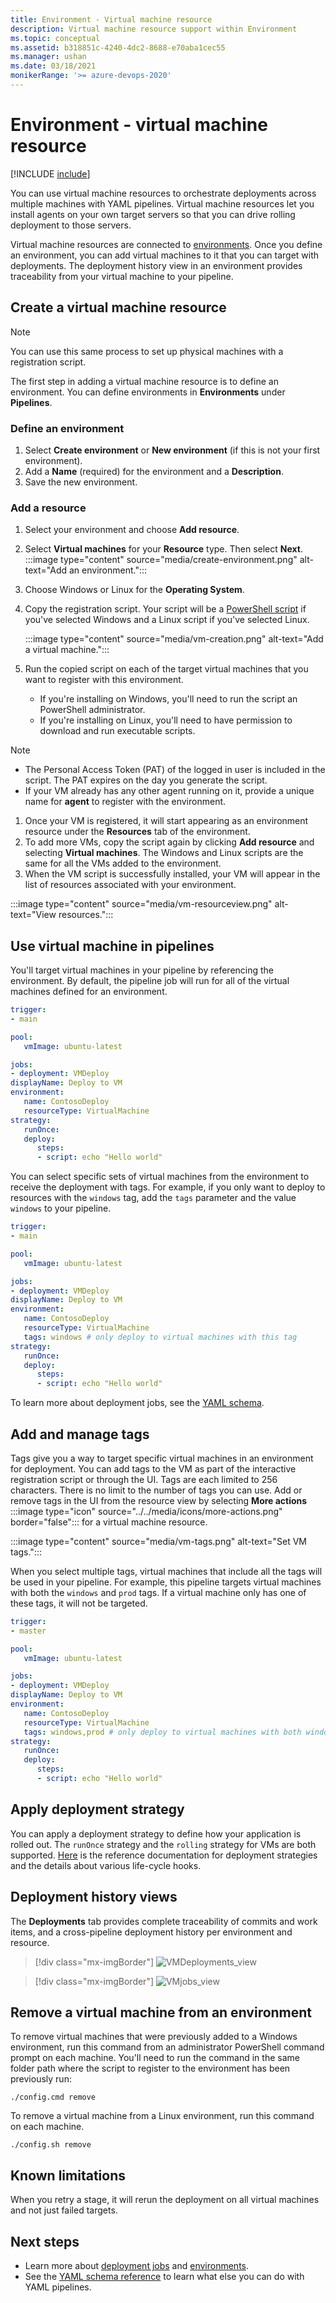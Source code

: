 ```yaml
---
title: Environment - Virtual machine resource
description: Virtual machine resource support within Environment
ms.topic: conceptual
ms.assetid: b318851c-4240-4dc2-8688-e70aba1cec55
ms.manager: ushan
ms.date: 03/18/2021
monikerRange: '>= azure-devops-2020'
---
```


# Environment - virtual machine resource
[!INCLUDE [include](../includes/version-server-2020-rtm.md)]

You can use virtual machine resources to orchestrate deployments across multiple machines with YAML pipelines. Virtual machine resources let you install agents on your own target servers so that you can drive rolling deployment to those servers. 

Virtual machine resources are connected to [environments](environments.md). Once you define an environment, you can add virtual machines to it that you can target with deployments. The deployment history view in an environment provides traceability from your virtual machine to your pipeline. 

## Create a virtual machine resource

> [!NOTE]
> You can use this same process to set up physical machines with a registration script. 

The first step in adding a virtual machine resource is to define an environment. You can define environments in **Environments** under **Pipelines**. 

### Define an environment
1. Select **Create environment** or **New environment** (if this is not your first environment).
1. Add a **Name** (required) for the environment and a **Description**.
1. Save the new environment.

### Add a resource
1. Select your environment and choose **Add resource**.
1. Select **Virtual machines** for your  **Resource** type. Then select **Next**.
    :::image type="content" source="media/create-environment.png" alt-text="Add an environment.":::

1. Choose Windows or Linux for the **Operating System**.  
1.  Copy the registration script. Your script will be a [PowerShell script](/azure/powershell/scripting/) if you've selected Windows and a Linux script if you've selected Linux.

    :::image type="content" source="media/vm-creation.png" alt-text="Add a virtual machine.":::    
1.  Run the copied script on each of the target virtual machines that you want to register with this environment.
    * If you're installing on Windows, you'll need to run the script an PowerShell administrator.
    * If you're installing on Linux, you'll need to have permission to download and run executable scripts. 
   > [!NOTE]
   > - The Personal Access Token (PAT) of the logged in user is included in the script.  The PAT expires on the day you generate the script.
   > - If your VM already has any other agent running on it, provide a unique name for **agent** to register with the environment.
1.    Once your VM is registered, it will start appearing as an environment resource under the **Resources** tab of the environment.
1.    To add more VMs, copy the script again by clicking **Add resource** and selecting **Virtual machines**. The Windows and Linux scripts are the same for all the VMs added to the environment. 
1.    When the VM script is successfully installed, your VM will appear in the list of resources associated with your environment. 

   :::image type="content" source="media/vm-resourceview.png" alt-text="View resources.":::

    
  
## Use virtual machine in pipelines

You'll target virtual machines in your pipeline by referencing the environment. By default, the pipeline job will run for all of the virtual machines defined for an environment. 

```yaml
trigger: 
- main

pool: 
   vmImage: ubuntu-latest

jobs:
- deployment: VMDeploy
displayName: Deploy to VM
environment: 
   name: ContosoDeploy
   resourceType: VirtualMachine
strategy:
   runOnce:
   deploy:   
      steps:
      - script: echo "Hello world"
```

You can select specific sets of virtual machines from the environment to receive the deployment with tags. For example, if you only want to deploy to resources with the `windows` tag, add the `tags` parameter and the value `windows` to your pipeline.

```yaml
trigger: 
- main

pool: 
   vmImage: ubuntu-latest

jobs:
- deployment: VMDeploy
displayName: Deploy to VM
environment: 
   name: ContosoDeploy
   resourceType: VirtualMachine
   tags: windows # only deploy to virtual machines with this tag
strategy:
   runOnce:
   deploy:   
      steps:
      - script: echo "Hello world"
```

To learn more about deployment jobs, see the [YAML schema](../yaml-schema.md?tabs=schema#deployment-job). 

## Add and manage tags

Tags give you a way to target specific virtual machines in an environment for deployment. You can add tags to the VM as part of the interactive registration script or through the UI.  Tags are each limited to 256 characters. There is no limit to the number of tags you can use. 
Add or remove tags in the UI from the resource view by selecting **More actions** :::image type="icon" source="../../media/icons/more-actions.png" border="false"::: for a virtual machine resource.


:::image type="content" source="media/vm-tags.png" alt-text="Set VM tags.":::

When you select multiple tags, virtual machines that include all the tags will be used in your pipeline.  For example, this pipeline targets virtual machines with both the `windows` and `prod` tags. If a virtual machine only has one of these tags, it will not be targeted.

```yaml
trigger: 
- master

pool: 
   vmImage: ubuntu-latest

jobs:
- deployment: VMDeploy
displayName: Deploy to VM
environment: 
   name: ContosoDeploy
   resourceType: VirtualMachine
   tags: windows,prod # only deploy to virtual machines with both windows and prod tags
strategy:
   runOnce:
   deploy:   
      steps:
      - script: echo "Hello world"
```

## Apply deployment strategy 

You can apply a deployment strategy to define how your application is rolled out. The `runOnce` strategy and the `rolling` strategy for VMs are both supported.
[Here](./deployment-jobs.md#deployment-strategies) is the reference documentation for deployment strategies and the details about various life-cycle hooks.

## Deployment history views

The **Deployments** tab provides complete traceability of commits and work items, and a cross-pipeline deployment history per environment and resource.
> [!div class="mx-imgBorder"]
> ![VMDeployments_view](media/vm-deployments.png)
  
> [!div class="mx-imgBorder"]
> ![VMjobs_view](media/vm-jobsview.png)
  
## Remove a virtual machine from an environment
To remove virtual machines that were previously added to a Windows environment, run this command from an administrator PowerShell command prompt on each machine. You'll need to run the command in the same folder path where the script to register to the environment has been previously run:

```
./config.cmd remove
```

To remove a virtual machine from a Linux environment, run this command on each machine.

```
./config.sh remove
```

## Known limitations
When you retry a stage, it will rerun the deployment on all virtual machines and not just failed targets. 

## Next steps
* Learn more about [deployment jobs](deployment-jobs.md) and [environments](environments.md).
* See the [YAML schema reference](../yaml-schema.md) to learn what else you can do with YAML pipelines.
